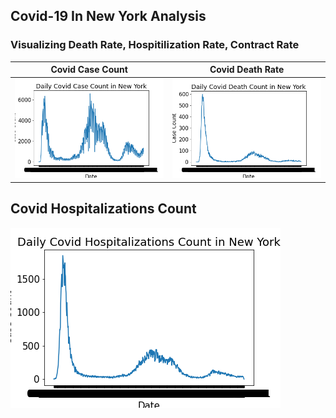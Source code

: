 ## Covid-19 In New York Analysis

### Visualizing Death Rate, Hospitilization Rate, Contract Rate

Covid Case Count           |  Covid Death Rate 
:-------------------------:|:-------------------------:
![](visualizations/case_count.png)  |  ![](visualizations/death_count.png)

## Covid Hospitalizations Count
![Covid Death Rate in New York City Graph](visualizations/hosp_count.png)

